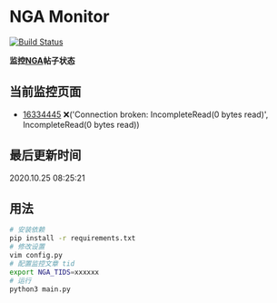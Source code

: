# NGA Monitor

[![Build Status](https://travis-ci.org/kcwikizh/nga-monitor.svg?branch=master)](https://travis-ci.org/kcwikizh/nga-monitor)

**监控[NGA](https://bbs.nga.cn)帖子状态**

## 当前监控页面

- [16334445](https://bbs.nga.cn/read.php?tid=16334445) ❌('Connection broken: IncompleteRead(0 bytes read)', IncompleteRead(0 bytes read))

## 最后更新时间

2020.10.25 08:25:21

## 用法

```bash
# 安装依赖
pip install -r requirements.txt
# 修改设置
vim config.py
# 配置监控文章 tid
export NGA_TIDS=xxxxxx
# 运行
python3 main.py
```

